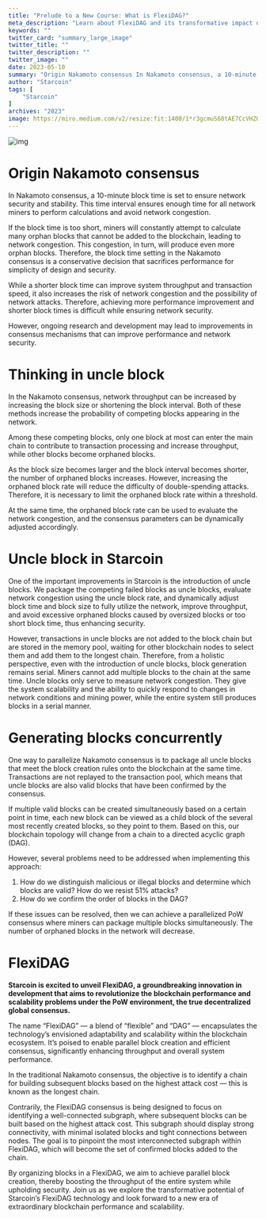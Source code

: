 ```yaml
---
title: "Prelude to a New Course: What is FlexiDAG?"
meta_description: "Learn about FlexiDAG and its transformative impact on blockchain, setting the stage for a new Starcoin course."
keywords: ""
twitter_card: "summary_large_image"
twitter_title: ""
twitter_description: ""
twitter_image: ""
date: 2023-05-10
summary: "Origin Nakamoto consensus In Nakamoto consensus, a 10-minute block time is set to ensure network security and stability. This time interval ensures enough time for all network miners to perform..."
author: "Starcoin"
tags: [
    "Starcoin"
]
archives: "2023"
image: https://miro.medium.com/v2/resize:fit:1400/1*r3gcmuS68tAE7CcVHZOZdA.png
---
```


![img](https://miro.medium.com/v2/resize:fit:1400/1*r3gcmuS68tAE7CcVHZOZdA.png)

# Origin Nakamoto consensus

In Nakamoto consensus, a 10-minute block time is set to ensure network security and stability. This time interval ensures enough time for all network miners to perform calculations and avoid network congestion.

If the block time is too short, miners will constantly attempt to calculate many orphan blocks that cannot be added to the blockchain, leading to network congestion. This congestion, in turn, will produce even more orphan blocks. Therefore, the block time setting in the Nakamoto consensus is a conservative decision that sacrifices performance for simplicity of design and security.

While a shorter block time can improve system throughput and transaction speed, it also increases the risk of network congestion and the possibility of network attacks. Therefore, achieving more performance improvement and shorter block times is difficult while ensuring network security.

However, ongoing research and development may lead to improvements in consensus mechanisms that can improve performance and network security.

# Thinking in uncle block

In the Nakamoto consensus, network throughput can be increased by increasing the block size or shortening the block interval. Both of these methods increase the probability of competing blocks appearing in the network.

Among these competing blocks, only one block at most can enter the main chain to contribute to transaction processing and increase throughput, while other blocks become orphaned blocks.

As the block size becomes larger and the block interval becomes shorter, the number of orphaned blocks increases. However, increasing the orphaned block rate will reduce the difficulty of double-spending attacks. Therefore, it is necessary to limit the orphaned block rate within a threshold.

At the same time, the orphaned block rate can be used to evaluate the network congestion, and the consensus parameters can be dynamically adjusted accordingly.

# Uncle block in Starcoin

One of the important improvements in Starcoin is the introduction of uncle blocks. We package the competing failed blocks as uncle blocks, evaluate network congestion using the uncle block rate, and dynamically adjust block time and block size to fully utilize the network, improve throughput, and avoid excessive orphaned blocks caused by oversized blocks or too short block time, thus enhancing security.

However, transactions in uncle blocks are not added to the block chain but are stored in the memory pool, waiting for other blockchain nodes to select them and add them to the longest chain. Therefore, from a holistic perspective, even with the introduction of uncle blocks, block generation remains serial. Miners cannot add multiple blocks to the chain at the same time. Uncle blocks only serve to measure network congestion. They give the system scalability and the ability to quickly respond to changes in network conditions and mining power, while the entire system still produces blocks in a serial manner.

# Generating blocks concurrently

One way to parallelize Nakamoto consensus is to package all uncle blocks that meet the block creation rules onto the blockchain at the same time. Transactions are not replayed to the transaction pool, which means that uncle blocks are also valid blocks that have been confirmed by the consensus.

If multiple valid blocks can be created simultaneously based on a certain point in time, each new block can be viewed as a child block of the several most recently created blocks, so they point to them. Based on this, our blockchain topology will change from a chain to a directed acyclic graph (DAG).

However, several problems need to be addressed when implementing this approach:

1. How do we distinguish malicious or illegal blocks and determine which blocks are valid? How do we resist 51% attacks?
2. How do we confirm the order of blocks in the DAG?

If these issues can be resolved, then we can achieve a parallelized PoW consensus where miners can package multiple blocks simultaneously. The number of orphaned blocks in the network will decrease.

# FlexiDAG

**Starcoin is excited to unveil FlexiDAG, a groundbreaking innovation in development that aims to revolutionize the blockchain performance and scalability problems under the PoW environment, the true decentralized global consensus.**

The name “FlexiDAG” — a blend of “flexible” and “DAG” — encapsulates the technology’s envisioned adaptability and scalability within the blockchain ecosystem. It’s poised to enable parallel block creation and efficient consensus, significantly enhancing throughput and overall system performance.

In the traditional Nakamoto consensus, the objective is to identify a chain for building subsequent blocks based on the highest attack cost — this is known as the longest chain.

Contrarily, the FlexiDAG consensus is being designed to focus on identifying a well-connected subgraph, where subsequent blocks can be built based on the highest attack cost. This subgraph should display strong connectivity, with minimal isolated blocks and tight connections between nodes. The goal is to pinpoint the most interconnected subgraph within FlexiDAG, which will become the set of confirmed blocks added to the chain.

By organizing blocks in a FlexiDAG, we aim to achieve parallel block creation, thereby boosting the throughput of the entire system while upholding security. Join us as we explore the transformative potential of Starcoin’s FlexiDAG technology and look forward to a new era of extraordinary blockchain performance and scalability.
